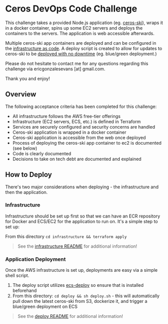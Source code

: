# Ceros DevOps Code Challenge
This challenge takes a provided Node.js application (eg. [ceros-ski](https://s3.amazonaws.com/ceros-dev-code-challenge/ceros-ski.zip)), wraps it in a docker container, spins up some EC2 servers and deploys the containers to the servers. The application is web accessible afterwards. 

Multiple ceros-ski app containers are deployed and can be configured in the [infrastructure as code](infrastructure/README.md). A deploy script is created to allow for updates to ceros-ski to be [deployed with no downtime](deploy/README.md) (eg. blue/green deployment.)

Please do not hesitate to contact me for any questions regarding this challenge via ericgonzalesevans [at] gmail.com. 

Thank you and enjoy!

## Overview

The following acceptance criteria has been completed for this challenge: 

- All infrastructure follows the AWS free-tier offerings
- Infrastructure (EC2 servers, ECS, etc.) is defined in Terraform
- Services are securely configured and security concerns are handled
- Ceros-ski application is wrapped in a docker container
- Ceros-ski application is accessible from the web once deployed
- Process of deploying the ceros-ski app container to ec2 is documented (see below)
- Code is clearly documented
- Decisions to take on tech debt are documented and explained

## How to Deploy

There's two major considerations when deploying - the infrastructure and then the application. 

### Infrastructure
Infrastructure should be set up first so that we can have an ECR repository for Docker and ECS/EC2 for the application to run on. It's a simple step to set up:

From this directory `cd infrastructure && terraform apply`

> See the [infrastructure README](infrastructure/README.md) for additional information!

### Application Deployment

Once the AWS infrastructure is set up, deployments are easy via a simple shell script.

1. The deploy script utilizes [ecs-deploy](https://github.com/silinternational/ecs-deploy) so ensure that is installed beforehand
2. From this directory: `cd deploy && sh deploy.sh` - this will automatically pull down the latest ceros-ski from S3, dockerize it, and trigger a blue/green deployment on ECS

> See the [deploy README](deploy/README.md) for additional information!
